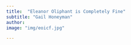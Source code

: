 ```yaml
---
title:  "Eleanor Oliphant is Completely Fine"
subtitle: "Gail Honeyman"
author:
image: "img/eoicf.jpg"

---
```


